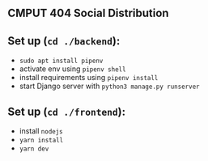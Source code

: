 ## CMPUT 404 Social Distribution

## Set up (`cd ./backend`):
- `sudo apt install pipenv`
- activate env using `pipenv shell`
- install requirements using `pipenv install`
- start Django server with `python3 manage.py runserver`


## Set up (`cd ./frontend`):
- install `nodejs`
- `yarn install`
- `yarn dev`

